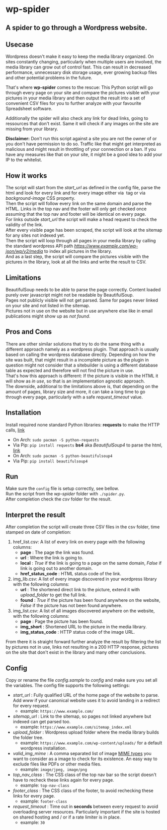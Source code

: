# wp-spider
## A spider to go through a Wordpress website.

## Usecase
Wordpress doesn't make it easy to keep the media library organized. On sites constantly changing, particularly when multiple users are involved, the media library can grow out of control fast. This can result in decreased performance, unnecessary disk storage usage, ever growing backup files and other potential problems in the future.

That's where **wp-spider** comes to the rescue: This Python script will go through every page on your site and compare the pictures visible with your pictures in your media library and then output the result into a set of convenient CSV files for you to further analyze with your favourite Spreadsheet software.

Additionally the spider will also check any link for dead links, going to ressources that don't exist. Same it will check if any images on the site are missing from your library.

**Disclaimer:** Don't run this script against a site you are not the owner of or you don't have permission to do so. Traffic like that might get interpreted as malicious and might result in throttling of your connection or a ban. If you have any measures like that on your site, it might be a good idea to add your IP to the whitelist.


## How it works
The script will start from the *start_url* as defined in the config file, parse the html and look for every link and for every image either via *<img>* tag or via *background-image* CSS property.  
Then the script will follow every link on the same domain and parse the HTML. Links in the top nav and the footer will only get checked once assuming that the top nav and footer will be identical on every page.  
For links outside *start_url* the script will make a head request to check the validity of the link.  
After every visible page has been scraped, the script will look at the sitemap for any sites not indexed yet.  
Then the script will loop through all pages in your media library by calling the standard wordpress API path *https://www.example.com/wp-json/wp/v2/media* to index all pictures in the library.  
And as a last step, the script will compare the pictures visible with the pictures in the library, look at all the links and write the result to CSV.


## Limitations
BeautifulSoup needs to be able to parse the page correctly. Content loaded purely over javascript might not be readable by BeautifulSoup.  
Pages not publicly visible will not get parsed. Same for pages never linked on your site and not listed in the sitemap.  
Pictures not in use on the website but in use anywhere else like in email publications might show up as *not found*.


## Pros and Cons
There are other similar solutions that try to do the same thing with a different approach namely as a wordpress plugin. That approach is usually based on calling the wordpress database directly. Depending on how the site was built, that might result in a incomplete picture as the plugin in question might not consider that a sitebuilder is using a different database table as expected and therefore will not find the picture in use.  
That's how this approach is different: If the picture is visible in the HTML it will show as *in use*, so that is an implementation agnostic approach.  
The downside, additional to the limitations above is, that depending on the amount of pages, library size and more, it can take a long time to go through every page, particularly with a safe *request_timeout* value.


## Installation
Install required none standard Python libraries:
**requests** to make the HTTP calls, [link](https://pypi.org/project/requests/)
* On Arch: `sudo pacman -S python-requests`
* Via Pip: `pip install requests`
**bs4** aka *BeautifulSoup4* to parse the html, [link](https://pypi.org/project/beautifulsoup4/)
* On Arch: `sudo pacman -S python-beautifulsoup4`
* Via Pip: `pip install beautifulsoup4`


## Run
Make sure the `config` file is setup correctly, see bellow.  
Run the script from the *wp-spider* folder with `./spider.py`.  
After completion check the *csv* folder for the result.


## Interpret the result
After completion the script will create three CSV files in the csv folder, time stamped on date of completion:
1. href_list.csv: A list of every link on every page with the following columns:
    * **page**              : The page the link was found.
    * **url**               : Where the link is going to.
    * **local**             : *True* if the link is going to a page on the same domain, *False* if link is going out to another domain.
    * **href_status_code**  : HTML status code of the link.
2. img_lib.csv: A list of every image discovered in your wordpress library with the following columns:
    * **url**               : The shortened direct link to the picture, extend it with *upload_folder* to get the full link.
    * **found**             : *True* if the picture has been found anywhere on the website, *False* if the picture has not been found anywhere.
3. img_list.csv: A list of all images discovered anywhere on the website, with the following columns:
    * **page**              : Page the picture has been found.
    * **img_short**         : Shortened URL to the picture in the media library.
    * **img_status_code**   : HTTP status code of the image URL.

From there it is straight forward further analyze the result by filtering the list by pictures not in use, links not resulting in a 200 HTTP response, pictures on the site that don't exist in the library and many other conclusions. 


## Config
Copy or rename the file *config.sample* to *config* and make sure you set all the variables.
The config file supports the following settings:
* *start_url*       : Fully qualified URL of the home page of the website to parse. Add *www* if your canonical website uses it to avoid landing in a redirect for every request.
    * example: `https://www.example.com/`
* *sitemap_url*     : Link to the sitemap, so pages not linked anywhere but indexed can get parsed too.
    * example: `https://www.example.com/sitemap_index.xml`
* *upload_folder*   : Wordpress upload folder where the media library builds the folder tree.
    * example: `https://www.example.com/wp-content/uploads/` for a default wordpress installation.
* *valid_img_mime*  : A comma separated list of image [MIME types](https://www.iana.org/assignments/media-types/media-types.xhtml#image) you want to consider as a image to check for its existence. An easy way to exclude files like PDFs or other media files.
    * example: `image/jpeg, image/png`
* *top_nav_class*   : The CSS class of the top nav bar so the script doesn't have to recheck these links again for every page.
    * example: `top-nav-class`
* *footer_class*    : The CSS class of the footer, to avoid rechecking these links for every page.
    * example: `footer-class`
* *request_timeout* : Time out in **seconds** between every request to avoid overloading server resources. Particularly important if the site is hosted on shared hosting and / or if a rate limiter is in place.
    * example: `30`
